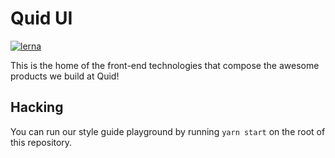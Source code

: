 # Quid UI

[![lerna](https://img.shields.io/badge/maintained%20with-lerna-cc00ff.svg)](https://lernajs.io/)

This is the home of the front-end technologies that compose the awesome
products we build at Quid!

## Hacking

You can run our style guide playground by running `yarn start` on the root
of this repository.
